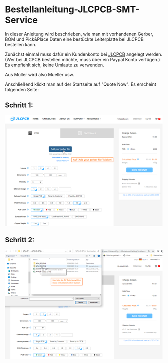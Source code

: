 # Bestellanleitung-JLCPCB-SMT-Service
In dieser Anleitung wird beschrieben, wie man mit vorhandenen Gerber, BOM und Pick&amp;Place Daten eine bestückte Leiterplatte bei JLCPCB bestellen kann.


Zunächst einmal muss dafür ein Kundenkonto bei [JLCPCB](https://jlcpcb.com) angelegt werden. (Wer bei JLCPCB bestellen möchte, muss über ein Paypal Konto verfügen.)
Es empfiehlt sich, keine Umlaute zu verwenden.

Aus Müller wird also Mueller usw.

Anschließend klickt man auf der Startseite auf "Quote Now". Es erscheint folgenden Seite:

## Schritt 1:

![01.png](https://github.com/Asselhead/Bestellanleitung-JLCPCB-SMT-Service/blob/master/Screenshots/01.png)

## Schritt 2:

![02.png](https://github.com/Asselhead/Bestellanleitung-JLCPCB-SMT-Service/blob/master/Screenshots/02.png)
